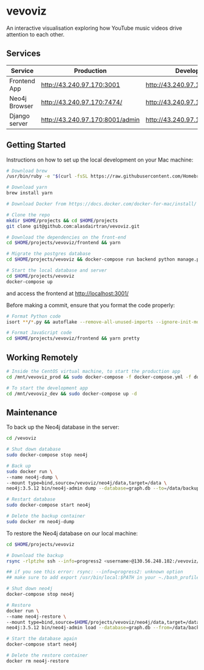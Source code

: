 # vevoviz

An interactive visualisation exploring how YouTube music videos drive attention to each other.

## Services

| Service       | Production                      | Development                     | Local                       |
| ------------- | ------------------------------- | ------------------------------- | --------------------------- |
| Frontend App  | http://43.240.97.170:3001       | http://43.240.97.170:3002       | http://localhost:3002       |
| Neo4j Browser | http://43.240.97.170:7474/      | http://43.240.97.170:7475       | http://localhost:7475       |
| Django server | http://43.240.97.170:8001/admin | http://43.240.97.170:8002/admin | http://localhost:8002/admin |

## Getting Started

Instructions on how to set up the local development on your Mac machine:

```sh
# Download brew
/usr/bin/ruby -e "$(curl -fsSL https://raw.githubusercontent.com/Homebrew/install/master/install)"

# Download yarn
brew install yarn

# Download Docker from https://docs.docker.com/docker-for-mac/install/

# Clone the repo
mkdir $HOME/projects && cd $HOME/projects
git clone git@github.com:alasdairtran/vevoviz.git

# Download the dependencies on the front-end
cd $HOME/projects/vevoviz/frontend && yarn

# Migrate the postgres database
cd $HOME/projects/vevoviz && docker-compose run backend python manage.py migrate --noinput

# Start the local database and server
cd $HOME/projects/vevoviz
docker-compose up
```

and access the frontend at [http://localhost:3001/](http://localhost:3002/)

Before making a commit, ensure that you format the code properly:

```sh
# Format Python code
isort **/*.py && autoflake --remove-all-unused-imports --ignore-init-module-imports -i -r . && autopep8 -i **/*.py

# Format JavaScript code
cd $HOME/projects/vevoviz/frontend && yarn pretty
```

## Working Remotely

```sh
# Inside the CentOS virtual machine, to start the production app
cd /mnt/vevoviz_prod && sudo docker-compose -f docker-compose.yml -f docker-compose.prod.yml up -d

# To start the development app
cd /mnt/vevoviz_dev && sudo docker-compose up -d
```

## Maintenance

To back up the Neo4j database in the server:

```sh
cd /vevoviz

# Shut down database
sudo docker-compose stop neo4j

# Back up
sudo docker run \
--name neo4j-dump \
--mount type=bind,source=/vevoviz/neo4j/data,target=/data \
neo4j:3.5.12 bin/neo4j-admin dump --database=graph.db --to=/data/backups/graph.db.dump

# Restart database
sudo docker-compose start neo4j

# Delete the backup container
sudo docker rm neo4j-dump
```

To restore the Neo4j database on our local machine:

```sh
cd $HOME/projects/vevoviz

# Download the backup
rsync -rlptzhe ssh --info=progress2 <username>@130.56.248.102:/vevoviz/neo4j/data/backups neo4j/data/

## if you see this error: rsync: --info=progress2: unknown option
## make sure to add export /usr/bin/local:$PATH in your ~./bash_profile

# Shut down neo4j
docker-compose stop neo4j

# Restore
docker run \
--name neo4j-restore \
--mount type=bind,source=$HOME/projects/vevoviz/neo4j/data,target=/data \
neo4j:3.5.12 bin/neo4j-admin load --database=graph.db --from=/data/backups/graph.db.dump --force

# Start the database again
docker-compose start neo4j

# Delete the restore container
docker rm neo4j-restore
```
